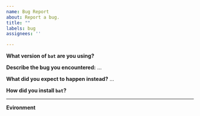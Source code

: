 ```yaml
---
name: Bug Report
about: Report a bug.
title: ""
labels: bug
assignees: ''

---
```


<!--
Hey there, thanks for creating an issue! 

In order to reproduce your issue, we might need some information about the environment in which you're running `bat`.

Unix-like (Linux or MacOS):
  Run the script at https://github.com/sharkdp/bat/blob/master/diagnostics/info.sh and paste the output at the bottom.

Windows:
  Add your Windows Version (e.g. "Windows 10 1908") at the bottom.
-->

**What version of `bat` are you using?**
<!-- Output of `bat --version` -->

**Describe the bug you encountered:**
...

**What did you expect to happen instead?**
...

**How did you install `bat`?**
<!-- apt-get, homebrew, GitHub release, etc.  -->

---

**Evironment**
<!-- Diagnostic information -->
